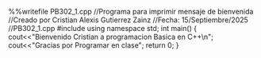 %%writefile PB302_1.cpp
//Programa para imprimir mensaje de bienvenida
//Creado por Cristian Alexis Gutierrez Zainz
//Fecha: 15/Septiembre/2025
//PB302_1.cpp
#include <iostream>
using namespace std;
int main()
{
  cout<<"Bienvenido Cristian a programacion Basica en C++\n";
  cout<<"Gracias por Programar en clase";
  return 0;
}
